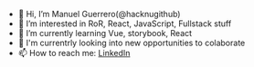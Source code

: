 - 👋 Hi, I’m Manuel Guerrero(@hacknugithub)
- 👀 I’m interested in RoR, React, JavaScript, Fullstack stuff
- 🌱 I’m currently learning Vue, storybook, React
- 💞️ I'm currentrly looking into new opportunities to colaborate
- 📫 How to reach me: [LinkedIn](https://www.linkedin.com/in/manuel-guerrero-nava/)

<!---
hacknugithub/hacknugithub is a ✨ special ✨ repository because its `README.md` (this file) appears on your GitHub profile.
You can click the Preview link to take a look at your changes.
--->
